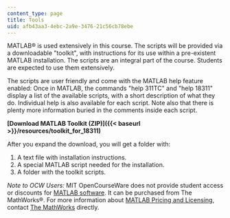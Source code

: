 ```yaml
---
content_type: page
title: Tools
uid: afb43aa3-4ebc-2a9e-3476-21c56cb78ebe
---
```


MATLAB® is used extensively in this course. The scripts will be provided via a downloadable "toolkit", with instructions for its use within a pre-existent MATLAB installation. The scripts are an integral part of the course. Students are expected to use them extensively.

The scripts are user friendly and come with the MATLAB help feature enabled: Once in MATLAB, the commands "help 311TC" and "help 18311" display a list of the available scripts, with a short description of what they do. Individual help is also available for each script. Note also that there is plenty more information buried in the comments inside each script.

**[Download MATLAB Toolkit (ZIP)]({{< baseurl >}}/resources/toolkit_for_18311)**

After you expand the download, you will get a folder with:

1.  A text file with installation instructions.
2.  A special MATLAB script needed for the installation.
3.  A folder with the toolkit scripts.

_Note to OCW Users:_ MIT OpenCourseWare does not provide student access or discounts for [MATLAB software](http://www.mathworks.com/products/matlab/). It can be purchased from The MathWorks®. For more information about [MATLAB Pricing and Licensing](http://www.mathworks.com/products/matlab/pricing_licensing.html?s_iid=ML2012_pricing_a#commercial_use), contact [The MathWorks](http://www.mathworks.com/index.html) directly.